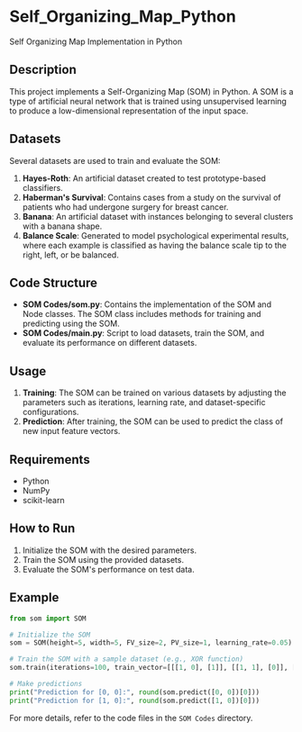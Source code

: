# Self_Organizing_Map_Python

Self Organizing Map Implementation in Python

## Description

This project implements a Self-Organizing Map (SOM) in Python. A SOM is a type of artificial neural network that is trained using unsupervised learning to produce a low-dimensional representation of the input space.

## Datasets

Several datasets are used to train and evaluate the SOM:

1. **Hayes-Roth**: An artificial dataset created to test prototype-based classifiers.
2. **Haberman's Survival**: Contains cases from a study on the survival of patients who had undergone surgery for breast cancer.
3. **Banana**: An artificial dataset with instances belonging to several clusters with a banana shape.
4. **Balance Scale**: Generated to model psychological experimental results, where each example is classified as having the balance scale tip to the right, left, or be balanced.

## Code Structure

- **SOM Codes/som.py**: Contains the implementation of the SOM and Node classes. The SOM class includes methods for training and predicting using the SOM.
- **SOM Codes/main.py**: Script to load datasets, train the SOM, and evaluate its performance on different datasets.

## Usage

1. **Training**: The SOM can be trained on various datasets by adjusting the parameters such as iterations, learning rate, and dataset-specific configurations.
2. **Prediction**: After training, the SOM can be used to predict the class of new input feature vectors.

## Requirements

- Python
- NumPy
- scikit-learn

## How to Run

1. Initialize the SOM with the desired parameters.
2. Train the SOM using the provided datasets.
3. Evaluate the SOM's performance on test data.

## Example

```python
from som import SOM

# Initialize the SOM
som = SOM(height=5, width=5, FV_size=2, PV_size=1, learning_rate=0.05)

# Train the SOM with a sample dataset (e.g., XOR function)
som.train(iterations=100, train_vector=[[[1, 0], [1]], [[1, 1], [0]], [[0, 1], [1]], [[0, 0], [0]]])

# Make predictions
print("Prediction for [0, 0]:", round(som.predict([0, 0])[0]))
print("Prediction for [1, 0]:", round(som.predict([1, 0])[0]))
```

For more details, refer to the code files in the `SOM Codes` directory.
